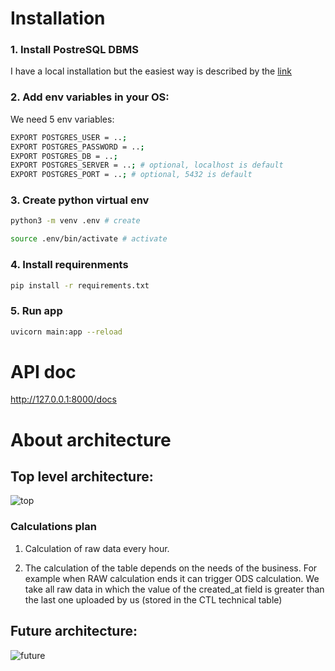 # Installation

###  1. Install PostreSQL DBMS
I have a local installation but the easiest way is described by the [link](https://hevodata.com/learn/docker-postgresql/#3steps)
###  2. Add env variables in your OS:
We need 5 env variables:
```bash
EXPORT POSTGRES_USER = ..;
EXPORT POSTGRES_PASSWORD = ..;
EXPORT POSTGRES_DB = ..;
EXPORT POSTGRES_SERVER = ..; # optional, localhost is default
EXPORT POSTGRES_PORT = ..; # optional, 5432 is default
```
###  3. Create python virtual env
```bash
python3 -m venv .env # create
```
```bash
source .env/bin/activate # activate
```

###  4. Install requirenments

```bash
pip install -r requirements.txt
```

### 5. Run app
```bash
uvicorn main:app --reload
```
# API doc

http://127.0.0.1:8000/docs

# About architecture
## Top level architecture:
![top](https://disk.yandex.ru/i/owTB1rXAWL1xPA)

### Calculations plan

1. Calculation of raw data every hour.

2. The calculation of the table depends on the needs of the business. For example when RAW calculation ends it can trigger ODS calculation. We take all raw data in which the value of the created_at field is greater than the last one uploaded by us (stored in the CTL technical table)
## Future architecture:
![future](https://disk.yandex.ru/i/AmgLxJEuUMQpgw)
